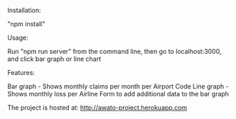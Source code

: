 Installation:

"npm install"

Usage:

Run "npm run server" from the command line, then go to localhost:3000, and click bar graph or line chart


Features:

Bar graph - Shows monthly claims per month per Airport Code
Line graph - Shows monthly loss per Airline
Form to add additional data to the bar graph


The project is hosted at: http://awato-project.herokuapp.com
